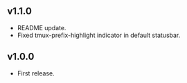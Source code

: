 ## v1.1.0
* README update.
* Fixed tmux-prefix-highlight indicator in default statusbar.

## v1.0.0
* First release.
